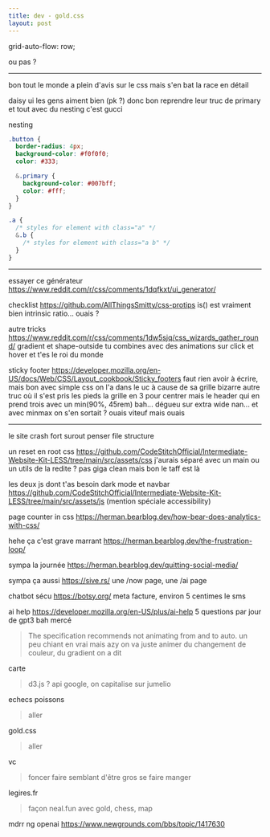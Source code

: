 ```yaml
---
title: dev - gold.css
layout: post
---
```



grid-auto-flow: row;

ou pas ?

---

bon tout le monde a plein d'avis sur le css
mais s'en bat la race en détail

daisy ui les gens aiment bien
(pk ?)
donc bon reprendre leur truc de primary et tout
avec du nesting c'est gucci

nesting

```css
.button {
  border-radius: 4px;
  background-color: #f0f0f0;
  color: #333;

  &.primary {
    background-color: #007bff;
    color: #fff;
  }
}
```
 
```css
.a {
  /* styles for element with class="a" */
  &.b {
    /* styles for element with class="a b" */
  }
}
```

---

essayer ce générateur
https://www.reddit.com/r/css/comments/1dqfkxt/ui_generator/

checklist
https://github.com/AllThingsSmitty/css-protips
is() est vraiment bien
intrinsic ratio... ouais ?

autre tricks
https://www.reddit.com/r/css/comments/1dw5sjq/css_wizards_gather_round/
gradient et shape-outside
tu combines avec des animations sur click et hover et t'es le roi du monde

sticky footer
https://developer.mozilla.org/en-US/docs/Web/CSS/Layout_cookbook/Sticky_footers
faut rien avoir à écrire, mais bon
avec simple css on l'a dans le uc à cause de sa grille bizarre
autre truc où il s'est pris les pieds
la grille en 3 pour centrer mais le header qui en prend trois
avec un min(90%, 45rem) bah... dégueu sur extra wide
nan... et avec minmax on s'en sortait ? ouais viteuf mais ouais

---

le site crash fort
surout penser file structure

un reset en root css
https://github.com/CodeStitchOfficial/Intermediate-Website-Kit-LESS/tree/main/src/assets/css
j'aurais séparé avec un main ou un utils
de la redite ?
pas giga clean mais bon
le taff est là

les deux js dont t'as besoin
dark mode et navbar
https://github.com/CodeStitchOfficial/Intermediate-Website-Kit-LESS/tree/main/src/assets/js
(mention spéciale accessibility)


page counter in css
https://herman.bearblog.dev/how-bear-does-analytics-with-css/

hehe ça c'est grave marrant
https://herman.bearblog.dev/the-frustration-loop/

sympa la journée
https://herman.bearblog.dev/quitting-social-media/

sympa ça aussi
https://sive.rs/
une /now page, une /ai page

chatbot sécu
https://botsy.org/
meta facture, environ 5 centimes le sms

ai help
https://developer.mozilla.org/en-US/plus/ai-help
5 questions par jour de gpt3 bah mercé


> The specification recommends not animating from and to auto.
un peu chiant en vrai mais azy
on va juste animer du changement de couleur, du gradient on a dit

carte
> d3.js ?
> api google, on capitalise sur jumelio

echecs poissons
> aller

gold.css
> aller

vc
> foncer
> faire semblant d'être gros
> se faire manger

legires.fr
> façon neal.fun
> avec gold, chess, map



mdrr ng openai
https://www.newgrounds.com/bbs/topic/1417630

